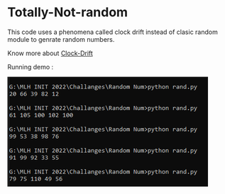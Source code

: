 # Totally-Not-random
This code uses a phenomena called clock drift instead of clasic random module to genrate random numbers.

Know more about [Clock-Drift](https://en.wikipedia.org/wiki/Clock_drift)

Running demo : 

![demo](/demo.png)
